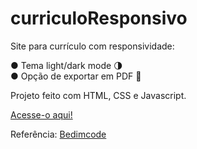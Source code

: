 # curriculoResponsivo

Site para currículo com responsividade: 

  ● Tema light/dark mode 🌗 <br>
  ● Opção de exportar em PDF 📄
  
  Projeto feito com HTML, CSS e Javascript.
  
   <a href="https://gustavohferreira.github.io/curriculoResponsivo/">Acesse-o aqui!</a>
  
  Referência: <a href="https://www.youtube.com/c/Bedimcode">Bedimcode</a>
